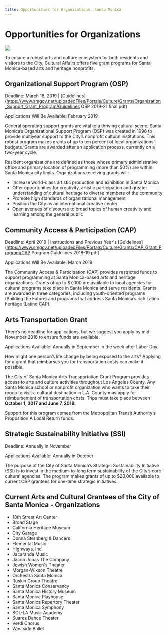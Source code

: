 ```yaml
---
title: Opportunities for Organizations, Santa Monica
---
```


Opportunities for Organizations
===============================

![](../Media/arts/CA/coast-samba.jpg)

To ensure a robust arts and culture ecosystem for both residents and visitors to the City, Cultural Affairs offers five grant programs for Santa Monica-based arts and heritage nonprofits.

Organizational Support Program (OSP)
------------------------------------

Deadline: March 18, 2019 | [Guidelines](https://www.smgov.net/uploadedFiles/Portals/Culture/Grants/Organization_Support_Grant_Program/Guidelines OSP 2019-21 final.pdf)

Applications Will Be Available: February 2019

General operating support grants are vital to a thriving cultural scene. Santa Monica’s Organizational Support Program (OSP) was created in 1996 to provide multiyear support to the City’s nonprofit cultural institutions. This robust program makes grants of up to ten percent of local organizations’ budgets. Grants are awarded after an application process, currently on a two-year cycle.

Resident organizations are defined as those whose primary administrative office and primary location of programming (more than 50%) are within Santa Monica city limits. Organizations receiving grants will:

*   Increase world-class artistic production and exhibition in Santa Monica
*   Offer opportunities for creativity, artistic participation and greater understanding of cultural heritage to diverse members of the community
*   Promote high standards of organizational management
*   Position the City as an international creative center
*   Open avenues of discourse to broad topics of human creativity and learning among the general public

Community Access & Participation (CAP)
--------------------------------------

Deadline: April 2019 | Instructions and Previous Year's [Guidelines](https://www.smgov.net/uploadedFiles/Portals/Culture/Grants/CAP_Grant_Program/CAP Program Guidelines 2018-19.pdf)

Applications Will Be Available: March 2019

The Community Access & Participation (CAP) provides restricted funds to support programming at Santa Monica-based arts and heritage organizations. Grants of up to $7,000 are available to local agencies for cultural programs take place in Santa Monica and serve residents. Grants are awarded in three categories,  including youth-oriented programs (Building the Future) and programs that address Santa Monica’s rich Latino heritage (Latino CAP).

Arts Transportation Grant 
--------------------------

There’s no deadline for applications, but we suggest you apply by mid-November 2018 to ensure funds are available.

Applications Available: Annually in September in the week after Labor Day.

How might one person’s life change by being exposed to the arts? Applying for a grant that reimburses you for transportation costs can make it possible.

The City of Santa Monica Arts Transportation Grant Program provides access to arts and culture activities throughout Los Angeles County. Any Santa Monica school or nonprofit organization who wants to take their group to visit a cultural destination in L.A. County may apply for reimbursement of transportation costs. Trips must take place between **October 1, 2017 and June 7, 2018.** 

Support for this program comes from the Metropolitan Transit Authority’s Proposition A Local Return funds.

Strategic Sustainability Initiative (SSI)
-----------------------------------------

Deadline: Annually in November

Applications Available: Annually in October

The purpose of the City of Santa Monica’s Strategic Sustainability Initiative (SSI) is to invest in the medium-to-long term sustainability of the City’s core cultural agencies. The program makes grants of up to $20,000 available to current OSP grantees for one-time strategic initiatives. 

Current Arts and Cultural Grantees of the City of Santa Monica - Organizations
------------------------------------------------------------------------------

*   18th Street Art Center
*   Broad Stage
*   California Heritage Museum
*   City Garage
*   Donna Sternberg & Dancers
*   Elemental Music
*   Highways, Inc.
*   Jacaranda Music
*   Jacob Jonas The Company
*   Jewish Women's Theater
*   Morgan-Wixson Theatre
*   Orchestra Santa Monica
*   Ruskin Group Theatre
*   Santa Monica Conservancy
*   Santa Monica History Museum
*   Santa Monica Playhouse
*   Santa Monica Repertory Theater
*   Santa Monica Symphony
*   SOL-LA Music Academy
*   Suarez Dance Theater
*   Verdi Chorus
*   Westside Ballet

